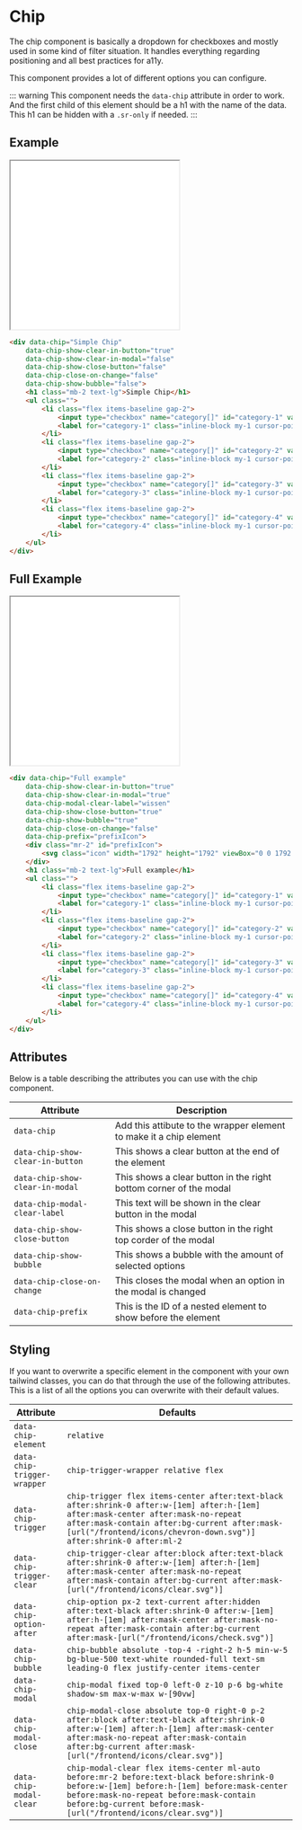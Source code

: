 # Chip

The chip component is basically a dropdown for checkboxes and mostly used in some kind of filter situation.
It handles everything regarding positioning and all best practices for a11y.

This component provides a lot of different options you can configure.

::: warning
This component needs the `data-chip` attribute in order to work. And the first child of this element should be a h1 with the name of the data. This h1 can be hidden with a `.sr-only` if needed.
:::

## Example

<iframe src="../examples/chip.html" height="300"></iframe>

```HTML
<div data-chip="Simple Chip"
    data-chip-show-clear-in-button="true"
    data-chip-show-clear-in-modal="false"
    data-chip-show-close-button="false"
    data-chip-close-on-change="false"
    data-chip-show-bubble="false">
    <h1 class="mb-2 text-lg">Simple Chip</h1>
    <ul class="">
        <li class="flex items-baseline gap-2">
            <input type="checkbox" name="category[]" id="category-1" value="1" class="cursor-pointer">
            <label for="category-1" class="inline-block my-1 cursor-pointer">Category 1</label>
        </li>
        <li class="flex items-baseline gap-2">
            <input type="checkbox" name="category[]" id="category-2" value="1" class="cursor-pointer">
            <label for="category-2" class="inline-block my-1 cursor-pointer">Category 2</label>
        </li>
        <li class="flex items-baseline gap-2">
            <input type="checkbox" name="category[]" id="category-3" value="1" class="cursor-pointer">
            <label for="category-3" class="inline-block my-1 cursor-pointer">Category 3</label>
        </li>
        <li class="flex items-baseline gap-2">
            <input type="checkbox" name="category[]" id="category-4" value="1" class="cursor-pointer">
            <label for="category-4" class="inline-block my-1 cursor-pointer">Category 4</label>
        </li>
    </ul>
</div>
```

## Full Example

<iframe src="../examples/chip_full.html" height="300"></iframe>

```HTML
<div data-chip="Full example"
    data-chip-show-clear-in-button="true"
    data-chip-show-clear-in-modal="true"
    data-chip-modal-clear-label="wissen"
    data-chip-show-close-button="true"
    data-chip-show-bubble="true"
    data-chip-close-on-change="false"
    data-chip-prefix="prefixIcon">
    <div class="mr-2" id="prefixIcon">
        <svg class="icon" width="1792" height="1792" viewBox="0 0 1792 1792" xmlns="http://www.w3.org/2000/svg" aria-hidden="true"><path d="M896 1664q-26 0-44-18l-624-602q-10-8-27.5-26T145 952.5 77 855 23.5 734 0 596q0-220 127-344t351-124q62 0 126.5 21.5t120 58T820 276t76 68q36-36 76-68t95.5-68.5 120-58T1314 128q224 0 351 124t127 344q0 221-229 450l-623 600q-18 18-44 18z"></path></svg>
    </div>
    <h1 class="mb-2 text-lg">Full example</h1>
    <ul class="">
        <li class="flex items-baseline gap-2">
            <input type="checkbox" name="category[]" id="category-1" value="1" class="cursor-pointer">
            <label for="category-1" class="inline-block my-1 cursor-pointer">Category 1</label>
        </li>
        <li class="flex items-baseline gap-2">
            <input type="checkbox" name="category[]" id="category-2" value="1" class="cursor-pointer">
            <label for="category-2" class="inline-block my-1 cursor-pointer">Category 2</label>
        </li>
        <li class="flex items-baseline gap-2">
            <input type="checkbox" name="category[]" id="category-3" value="1" class="cursor-pointer">
            <label for="category-3" class="inline-block my-1 cursor-pointer">Category 3</label>
        </li>
        <li class="flex items-baseline gap-2">
            <input type="checkbox" name="category[]" id="category-4" value="1" class="cursor-pointer">
            <label for="category-4" class="inline-block my-1 cursor-pointer">Category 4</label>
        </li>
    </ul>
</div>
```

## Attributes

Below is a table describing the attributes you can use with the chip component.

| Attribute                        | Description                                                        |
| -------------------------------- | ------------------------------------------------------------------ |
| `data-chip`                      | Add this attibute to the wrapper element to make it a chip element |
| `data-chip-show-clear-in-button` | This shows a clear button at the end of the element                |
| `data-chip-show-clear-in-modal`  | This shows a clear button in the right bottom corner of the modal  |
| `data-chip-modal-clear-label`    | This text will be shown in the clear button in the modal           |
| `data-chip-show-close-button`    | This shows a close button in the right top corder of the modal     |
| `data-chip-show-bubble`          | This shows a bubble with the amount of selected options            |
| `data-chip-close-on-change`      | This closes the modal when an option in the modal is changed       |
| `data-chip-prefix`               | This is the ID of a nested element to show before the element      |

## Styling

If you want to overwrite a specific element in the component with your own tailwind classes, you can do that through the use of the following attributes.
This is a list of all the options you can overwrite with their default values.

| Attribute                   | Defaults                                                                                                                                                                                                                                               |
| --------------------------- | ------------------------------------------------------------------------------------------------------------------------------------------------------------------------------------------------------------------------------------------------------ |
| `data-chip-element`         | `relative`                                                                                                                                                                                                                                             |
| `data-chip-trigger-wrapper` | `chip-trigger-wrapper relative flex`                                                                                                                                                                                                                   |
| `data-chip-trigger`         | `chip-trigger flex items-center after:text-black after:shrink-0 after:w-[1em] after:h-[1em] after:mask-center after:mask-no-repeat after:mask-contain after:bg-current after:mask-[url("/frontend/icons/chevron-down.svg")] after:shrink-0 after:ml-2` |
| `data-chip-trigger-clear`   | `chip-trigger-clear after:block after:text-black after:shrink-0 after:w-[1em] after:h-[1em] after:mask-center after:mask-no-repeat after:mask-contain after:bg-current after:mask-[url("/frontend/icons/clear.svg")]`                                  |
| `data-chip-option-after`    | `chip-option px-2 text-current after:hidden after:text-black after:shrink-0 after:w-[1em] after:h-[1em] after:mask-center after:mask-no-repeat after:mask-contain after:bg-current after:mask-[url("/frontend/icons/check.svg")]`                      |
| `data-chip-bubble`          | `chip-bubble absolute -top-4 -right-2 h-5 min-w-5 bg-blue-500 text-white rounded-full text-sm leading-0 flex justify-center items-center`                                                                                                              |
| `data-chip-modal`           | `chip-modal fixed top-0 left-0 z-10 p-6 bg-white shadow-sm max-w-max w-[90vw]`                                                                                                                                                                         |
| `data-chip-modal-close`     | `chip-modal-close absolute top-0 right-0 p-2 after:block after:text-black after:shrink-0 after:w-[1em] after:h-[1em] after:mask-center after:mask-no-repeat after:mask-contain after:bg-current after:mask-[url("/frontend/icons/clear.svg")]`         |
| `data-chip-modal-clear`     | `chip-modal-clear flex items-center ml-auto before:mr-2 before:text-black before:shrink-0 before:w-[1em] before:h-[1em] before:mask-center before:mask-no-repeat before:mask-contain before:bg-current before:mask-[url("/frontend/icons/clear.svg")]` |
